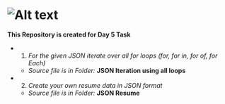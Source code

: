 # ![Alt text](https://miro.medium.com/v2/resize:fit:720/format:webp/1*brNskubmnOlmH7v1BkEStA.png)

**This Repository is created for Day 5 Task**

+ 1. *For the given JSON iterate over all for loops (for, for in, for of, for Each)*

   + *Source file is in Folder:* **JSON Iteration using all loops**


+ 2. *Create your own resume data in JSON format*
  
    + *Source file is in Folder:* **JSON Resume**
 